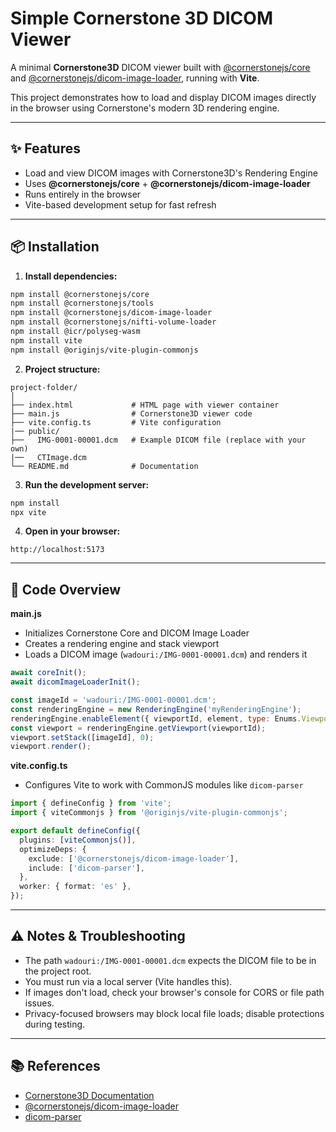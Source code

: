 # Simple Cornerstone 3D DICOM Viewer

A minimal **Cornerstone3D** DICOM viewer built with [@cornerstonejs/core](https://www.cornerstonejs.org/) and [@cornerstonejs/dicom-image-loader](https://github.com/cornerstonejs/cornerstone3D-beta/tree/main/packages/dicom-image-loader), running with **Vite**.

This project demonstrates how to load and display DICOM images directly in the browser using Cornerstone's modern 3D rendering engine.

---

## ✨ Features

* Load and view DICOM images with Cornerstone3D's Rendering Engine
* Uses **@cornerstonejs/core** + **@cornerstonejs/dicom-image-loader**
* Runs entirely in the browser
* Vite-based development setup for fast refresh

---

## 📦 Installation

1. **Install dependencies:**

```bash
npm install @cornerstonejs/core
npm install @cornerstonejs/tools
npm install @cornerstonejs/dicom-image-loader
npm install @cornerstonejs/nifti-volume-loader
npm install @icr/polyseg-wasm
npm install vite
npm install @originjs/vite-plugin-commonjs
```

2. **Project structure:**

```
project-folder/
│
├── index.html             # HTML page with viewer container
├── main.js                # Cornerstone3D viewer code
├── vite.config.ts         # Vite configuration
|── public/ 
├──   IMG-0001-00001.dcm   # Example DICOM file (replace with your own)
|──   CTImage.dcm
└── README.md              # Documentation
```

3. **Run the development server:**

```bash
npm install
npx vite
```

4. **Open in your browser:**

```
http://localhost:5173
```

---

## 📂 Code Overview

**main.js**

* Initializes Cornerstone Core and DICOM Image Loader
* Creates a rendering engine and stack viewport
* Loads a DICOM image (`wadouri:/IMG-0001-00001.dcm`) and renders it

```javascript
await coreInit();
await dicomImageLoaderInit();

const imageId = 'wadouri:/IMG-0001-00001.dcm';
const renderingEngine = new RenderingEngine('myRenderingEngine');
renderingEngine.enableElement({ viewportId, element, type: Enums.ViewportType.STACK });
const viewport = renderingEngine.getViewport(viewportId);
viewport.setStack([imageId], 0);
viewport.render();
```

**vite.config.ts**

* Configures Vite to work with CommonJS modules like `dicom-parser`

```ts
import { defineConfig } from 'vite';
import { viteCommonjs } from '@originjs/vite-plugin-commonjs';

export default defineConfig({
  plugins: [viteCommonjs()],
  optimizeDeps: {
    exclude: ['@cornerstonejs/dicom-image-loader'],
    include: ['dicom-parser'],
  },
  worker: { format: 'es' },
});
```

---

## ⚠️ Notes & Troubleshooting

* The path `wadouri:/IMG-0001-00001.dcm` expects the DICOM file to be in the project root.
* You must run via a local server (Vite handles this).
* If images don't load, check your browser's console for CORS or file path issues.
* Privacy-focused browsers may block local file loads; disable protections during testing.

---

## 📚 References

* [Cornerstone3D Documentation](https://www.cornerstonejs.org/)
* [@cornerstonejs/dicom-image-loader](https://github.com/cornerstonejs/cornerstone3D-beta/tree/main/packages/dicom-image-loader)
* [dicom-parser](https://github.com/cornerstonejs/dicomParser)
